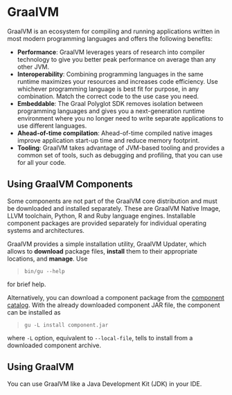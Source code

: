 # GraalVM

GraalVM is an ecosystem for compiling and running applications written in most modern programming languages and offers the following benefits:

* **Performance**: GraalVM leverages years of research into compiler technology to give you better
peak performance on average than any other JVM.
* **Interoperability**: Combining programming languages in the same runtime maximizes your resources and
increases code efficiency. Use whichever programming language is best fit for
purpose, in any combination. Match the correct code to the use case you need.
* **Embeddable**: The Graal Polyglot SDK removes isolation between programming languages and gives
you a next-generation runtime environment where you no longer need to write
separate applications to use different languages.
* **Ahead-of-time compilation**: Ahead-of-time compiled native images improve application start-up time and
reduce memory footprint.
* **Tooling**: GraalVM takes advantage of JVM-based tooling and provides a common set of tools,
such as debugging and profiling, that you can use for all your code.

## Using GraalVM Components

Some components are not part of the GraalVM core distribution and must be downloaded and installed separately.
These are GraalVM Native Image, LLVM toolchain, Python, R and Ruby language engines.
Installable component packages are provided separately for individual operating systems and architectures.

GraalVM provides a simple installation utility, GraalVM Updater, which allows to **download** package files, **install** them to their appropriate locations, and **manage**.
Use
>`bin/gu --help`

for brief help.

Alternatively, you can download a component package from the [component catalog](https://www.graalvm.org/component-catalog/graal-updater-component-catalog.properties).
With the already downloaded component JAR file, the component can be installed as

>`gu -L install component.jar`

where `-L` option, equivalent to `--local-file`, tells to install from a downloaded component archive.

## Using GraalVM
You can use GraalVM like a Java Development Kit (JDK) in your IDE.

